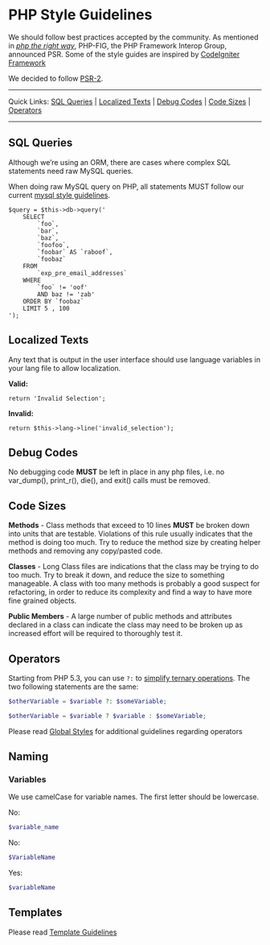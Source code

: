 # PHP Style Guidelines

We should follow best practices accepted by the community.
As mentioned in _[php the right way][1]_, PHP-FIG, the PHP Framework Interop Group, announced PSR.
Some of the style guides are inspired by [CodeIgniter Framework](https://www.codeigniter.com/user_guide/general/styleguide.html)

We decided to follow [PSR-2].

[1]: http://www.phptherightway.com/
[PSR-2]: https://github.com/php-fig/fig-standards/blob/master/accepted/PSR-2-coding-style-guide.md

---

Quick Links: [SQL Queries](#sql-queries) | [Localized Texts](#localized-texts) | [Debug Codes](#debug-codes) | [Code Sizes](#code-sizes) | [Operators](#operators)

---

## SQL Queries

Although we’re using an ORM, there are cases where complex SQL statements need raw MySQL queries.

When doing raw MySQL query on PHP, all statements MUST follow our current [mysql style guidelines](https://github.com/juwai/style-guide/blob/master/language-sql.md).

```
$query = $this->db->query('
    SELECT
        `foo`,
        `bar`,
        `baz`,
        `foofoo`,
        `foobar` AS `raboof`,
        `foobaz`
    FROM
        `exp_pre_email_addresses`
    WHERE
        `foo` != 'oof'
        AND baz != 'zab'
    ORDER BY `foobaz`
    LIMIT 5 , 100
');
```

## Localized Texts

Any text that is output in the user interface should use language variables in your lang file to allow localization. 

**Valid:**
```
return 'Invalid Selection';
```

**Invalid:**
```
return $this->lang->line('invalid_selection');
```

## Debug Codes

No debugging code **MUST** be left in place in any php files, i.e. no var_dump(), print_r(), die(), and exit() calls must be removed.

## Code Sizes

**Methods** - Class methods that exceed to 10 lines **MUST** be broken down into units that are testable. Violations of this rule usually indicates that the method is doing too much. Try to reduce the method size by creating helper methods and removing any copy/pasted code.

**Classes** - Long Class files are indications that the class may be trying to do too much. Try to break it down, and reduce the size to something manageable. A class with too many methods is probably a good suspect for refactoring, in order to reduce its complexity and find a way to have more fine grained objects.

**Public Members** - A large number of public methods and attributes declared in a class can indicate the class may need to be broken up as increased effort will be required to thoroughly test it. 

## Operators

Starting from PHP 5.3, you can use `?:` to [simplify ternary operations](https://php.net/manual/en/language.operators.comparison.php#language.operators.comparison.ternary). The two following statements are the same:

```php
$otherVariable = $variable ?: $someVariable;

$otherVariable = $variable ? $variable : $someVariable;
```

Please read [Global Styles](https://github.com/juwai/style-guide/blob/master/language-global.md) for additional guidelines regarding operators

## Naming

### Variables

We use camelCase for variable names. The first letter should be lowercase.

No:

```php
$variable_name
```

No:

```php
$VariableName
```

Yes:

```php
$variableName
```

## Templates

Please read [Template Guidelines](https://github.com/juwai/style-guide/blob/master/language-template.md)
